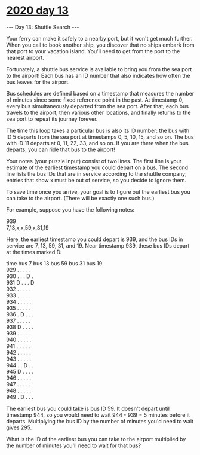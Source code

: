 # [2020 day 13](https://adventofcode.com/2020/day/13)

--- Day 13: Shuttle Search ---

Your ferry can make it safely to a nearby port, but it won't get much further. When you call to book another ship, you discover that no ships embark from that port to your vacation island. You'll need to get from the port to the nearest airport.



Fortunately, a shuttle bus service is available to bring you from the sea port to the airport!  Each bus has an ID number that also indicates how often the bus leaves for the airport.



Bus schedules are defined based on a timestamp that measures the number of minutes since some fixed reference point in the past. At timestamp 0, every bus simultaneously departed from the sea port. After that, each bus travels to the airport, then various other locations, and finally returns to the sea port to repeat its journey forever.



The time this loop takes a particular bus is also its ID number: the bus with ID 5 departs from the sea port at timestamps 0, 5, 10, 15, and so on. The bus with ID 11 departs at 0, 11, 22, 33, and so on. If you are there when the bus departs, you can ride that bus to the airport!



Your notes (your puzzle input) consist of two lines.  The first line is your estimate of the earliest timestamp you could depart on a bus. The second line lists the bus IDs that are in service according to the shuttle company; entries that show x must be out of service, so you decide to ignore them.



To save time once you arrive, your goal is to figure out the earliest bus you can take to the airport. (There will be exactly one such bus.)



For example, suppose you have the following notes:



939\
7,13,x,x,59,x,31,19



Here, the earliest timestamp you could depart is 939, and the bus IDs in service are 7, 13, 59, 31, and 19. Near timestamp 939, these bus IDs depart at the times marked D:



time   bus 7   bus 13  bus 59  bus 31  bus 19\
929      .       .       .       .       .\
930      .       .       .       D       .\
931      D       .       .       .       D\
932      .       .       .       .       .\
933      .       .       .       .       .\
934      .       .       .       .       .\
935      .       .       .       .       .\
936      .       D       .       .       .\
937      .       .       .       .       .\
938      D       .       .       .       .\
939      .       .       .       .       .\
940      .       .       .       .       .\
941      .       .       .       .       .\
942      .       .       .       .       .\
943      .       .       .       .       .\
944      .       .       D       .       .\
945      D       .       .       .       .\
946      .       .       .       .       .\
947      .       .       .       .       .\
948      .       .       .       .       .\
949      .       D       .       .       .



The earliest bus you could take is bus ID 59. It doesn't depart until timestamp 944, so you would need to wait 944 - 939 = 5 minutes before it departs. Multiplying the bus ID by the number of minutes you'd need to wait gives 295.



What is the ID of the earliest bus you can take to the airport multiplied by the number of minutes you'll need to wait for that bus?



